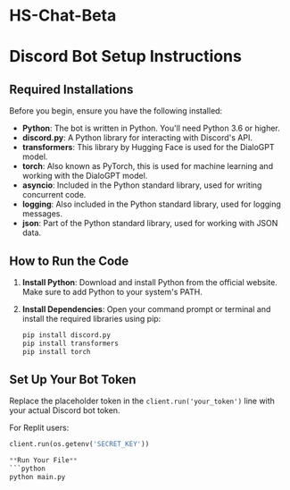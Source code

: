 # HS-Chat-Beta

# Discord Bot Setup Instructions

## Required Installations

Before you begin, ensure you have the following installed:

- **Python**: The bot is written in Python. You'll need Python 3.6 or higher.
- **discord.py**: A Python library for interacting with Discord's API.
- **transformers**: This library by Hugging Face is used for the DialoGPT model.
- **torch**: Also known as PyTorch, this is used for machine learning and working with the DialoGPT model.
- **asyncio**: Included in the Python standard library, used for writing concurrent code.
- **logging**: Also included in the Python standard library, used for logging messages.
- **json**: Part of the Python standard library, used for working with JSON data.

## How to Run the Code

1. **Install Python**:
   Download and install Python from the official website. Make sure to add Python to your system's PATH.

2. **Install Dependencies**:
   Open your command prompt or terminal and install the required libraries using pip:
   ```bash
   pip install discord.py
   pip install transformers
   pip install torch

## Set Up Your Bot Token

Replace the placeholder token in the `client.run('your_token')` line with your actual Discord bot token.

For Replit users:
```python
client.run(os.getenv('SECRET_KEY'))

**Run Your File**
```python
python main.py
